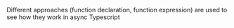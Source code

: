 Different approaches (function declaration, function expression) are used to see how they work in async Typescript
